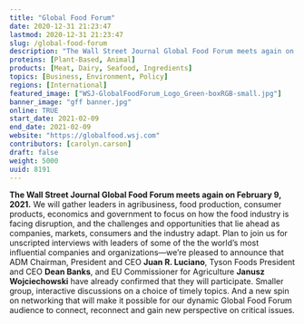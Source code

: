 ```yaml
---
title: "Global Food Forum"
date: 2020-12-31 21:23:47
lastmod: 2020-12-31 21:23:47
slug: /global-food-forum
description: "The Wall Street Journal Global Food Forum meets again on February 9, 2021. We will gather leaders in agribusiness, food production, consumer products, economics and government to focus on how the food industry is facing disruption, and the challenges and opportunities that lie ahead as companies, markets, consumers and the industry adapt. Plan to join us for unscripted interviews with leaders of some of the the world’s most influential companies and organizations—we’re pleased to announce that ADM Chairman, President and CEO Juan R."
proteins: [Plant-Based, Animal]
products: [Meat, Dairy, Seafood, Ingredients]
topics: [Business, Environment, Policy]
regions: [International]
featured_image: ["WSJ-GlobalFoodForum_Logo_Green-boxRGB-small.jpg"]
banner_image: "gff banner.jpg"
online: TRUE
start_date: 2021-02-09
end_date: 2021-02-09
website: "https://globalfood.wsj.com"
contributors: [carolyn.carson]
draft: false
weight: 5000
uuid: 8191
---
```

<p><strong>The Wall Street Journal Global Food Forum meets again on February 9, 2021.</strong> We will gather leaders in agribusiness, food production, consumer products, economics and government to focus on how the food industry is facing disruption, and the challenges and opportunities that lie ahead as companies, markets, consumers and the industry adapt. Plan to join us for unscripted interviews with leaders of some of the the world’s most influential companies and organizations—we’re pleased to announce that ADM Chairman, President and CEO <strong>Juan R. Luciano</strong>, Tyson Foods President and CEO <strong>Dean Banks</strong>, and EU Commissioner for Agriculture <strong>Janusz Wojciechowski</strong> have already confirmed that they will participate. Smaller group, interactive discussions on a choice of timely topics. And a new spin on networking that will make it possible for our dynamic Global Food Forum audience to connect, reconnect and gain new perspective on critical issues.</p>
